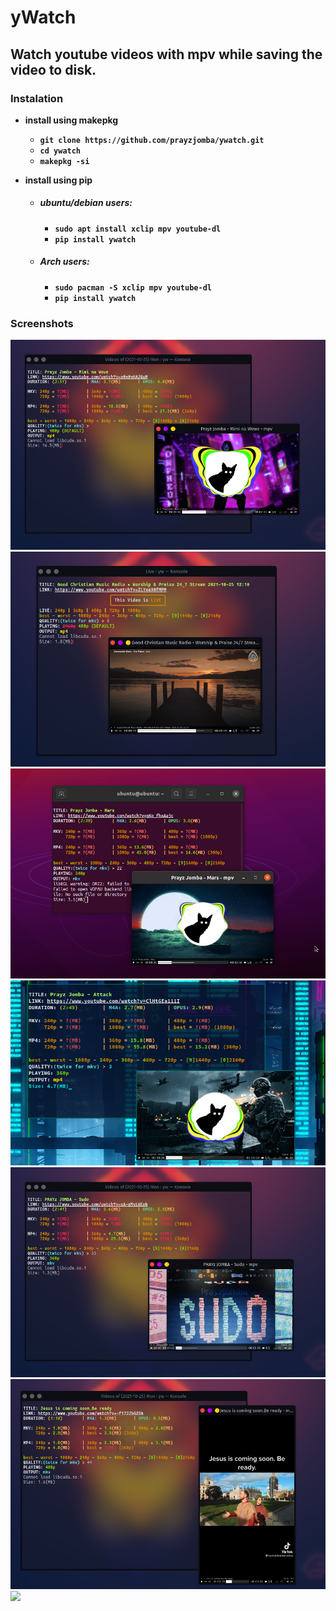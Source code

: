 
# yWatch
## Watch youtube videos with mpv while saving the video to disk.

### Instalation

* **install using makepkg**
  * **`git clone https://github.com/prayzjomba/ywatch.git`**
  * **`cd ywatch`**
  * **`makepkg -si`**

* **install using pip**

  * ##### ubuntu/debian users:

    * **`sudo apt install xclip mpv youtube-dl`**
    * **`pip install ywatch`**

  * ##### Arch users:

    * **`sudo pacman -S xclip mpv youtube-dl`**
    * **`pip install ywatch`**

### Screenshots
![](https://github.com/prayzjomba/kajhdfhakldfl/blob/main/sc/1.png)
![](https://github.com/prayzjomba/kajhdfhakldfl/blob/main/sc/2.png)
![](https://github.com/prayzjomba/kajhdfhakldfl/blob/main/sc/3.png)
![](https://github.com/prayzjomba/kajhdfhakldfl/blob/main/sc/4.png)
![](https://github.com/prayzjomba/kajhdfhakldfl/blob/main/sc/5.png)
![](https://github.com/prayzjomba/kajhdfhakldfl/blob/main/sc/6.png)
![](https://github.com/prayzjomba/kajhdfhakldfl/blob/main/sc/7.png)






